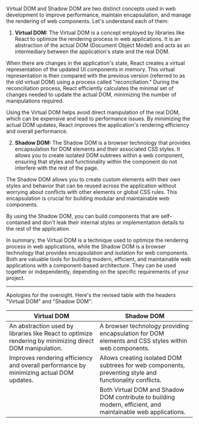 Virtual DOM and Shadow DOM are two distinct concepts used in web development to improve performance, maintain encapsulation, and manage the rendering of web components. Let's understand each of them:

1. **Virtual DOM:**
The Virtual DOM is a concept employed by libraries like React to optimize the rendering process in web applications. It is an abstraction of the actual DOM (Document Object Model) and acts as an intermediary between the application's state and the real DOM.

When there are changes in the application's state, React creates a virtual representation of the updated UI components in memory. This virtual representation is then compared with the previous version (referred to as the old virtual DOM) using a process called "reconciliation." During the reconciliation process, React efficiently calculates the minimal set of changes needed to update the actual DOM, minimizing the number of manipulations required.

Using the Virtual DOM helps avoid direct manipulation of the real DOM, which can be expensive and lead to performance issues. By minimizing the actual DOM updates, React improves the application's rendering efficiency and overall performance.

2. **Shadow DOM:**
The Shadow DOM is a browser technology that provides encapsulation for DOM elements and their associated CSS styles. It allows you to create isolated DOM subtrees within a web component, ensuring that styles and functionality within the component do not interfere with the rest of the page.

The Shadow DOM allows you to create custom elements with their own styles and behavior that can be reused across the application without worrying about conflicts with other elements or global CSS rules. This encapsulation is crucial for building modular and maintainable web components.

By using the Shadow DOM, you can build components that are self-contained and don't leak their internal styles or implementation details to the rest of the application.

In summary, the Virtual DOM is a technique used to optimize the rendering process in web applications, while the Shadow DOM is a browser technology that provides encapsulation and isolation for web components. Both are valuable tools for building modern, efficient, and maintainable web applications with a component-based architecture. They can be used together or independently, depending on the specific requirements of your project.


---

Apologies for the oversight. Here's the revised table with the headers "Virtual DOM" and "Shadow DOM":

| Virtual DOM                                 | Shadow DOM                                                              |
|--------------------------------------------|-------------------------------------------------------------------------|
| An abstraction used by libraries like React to optimize rendering by minimizing direct DOM manipulation. | A browser technology providing encapsulation for DOM elements and CSS styles within web components.  |
| Improves rendering efficiency and overall performance by minimizing actual DOM updates.             | Allows creating isolated DOM subtrees for web components, preventing style and functionality conflicts.  |
|                                            | Both Virtual DOM and Shadow DOM contribute to building modern, efficient, and maintainable web applications. |
